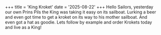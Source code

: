 +++
title = 'King Kroket'
date = '2025-08-22'
+++
Hello Sailors, yesterday our own Prins Pils the King was taking it easy on its sailboat. Lurking a beer and even got time to get a kroket on its way to his mother sailboat. And even got a hat as goodie.
Lets follow by example and order Krokets today and live as a King!